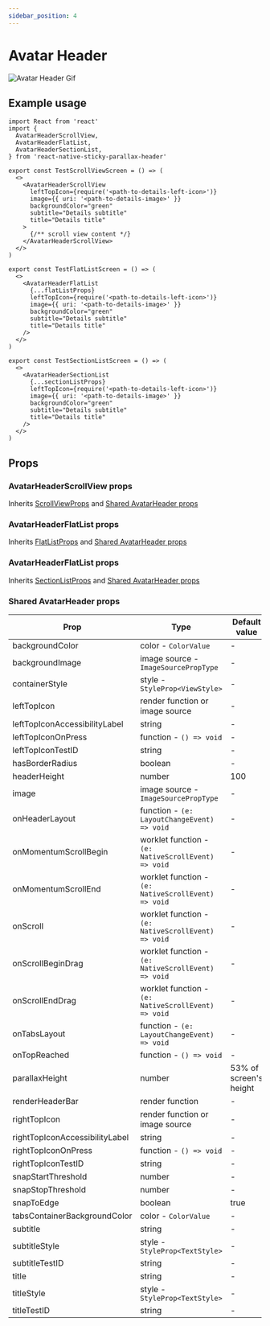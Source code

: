 ```yaml
---
sidebar_position: 4
---
```


# Avatar Header

![Avatar Header Gif](@site/static/img/assets/readme_Avatar.gif)

## Example usage

```tsx
import React from 'react'
import {
  AvatarHeaderScrollView,
  AvatarHeaderFlatList,
  AvatarHeaderSectionList,
} from 'react-native-sticky-parallax-header'

export const TestScrollViewScreen = () => (
  <>
    <AvatarHeaderScrollView
      leftTopIcon={require('<path-to-details-left-icon>')}
      image={{ uri: '<path-to-details-image>' }}
      backgroundColor="green"
      subtitle="Details subtitle"
      title="Details title"
    >
      {/** scroll view content */}
    </AvatarHeaderScrollView>
  </>
)

export const TestFlatListScreen = () => (
  <>
    <AvatarHeaderFlatList
      {...flatListProps}
      leftTopIcon={require('<path-to-details-left-icon>')}
      image={{ uri: '<path-to-details-image>' }}
      backgroundColor="green"
      subtitle="Details subtitle"
      title="Details title"
    />
  </>
)

export const TestSectionListScreen = () => (
  <>
    <AvatarHeaderSectionList
      {...sectionListProps}
      leftTopIcon={require('<path-to-details-left-icon>')}
      image={{ uri: '<path-to-details-image>' }}
      backgroundColor="green"
      subtitle="Details subtitle"
      title="Details title"
    />
  </>
)
```

## Props

### AvatarHeaderScrollView props

Inherits [ScrollViewProps](https://reactnative.dev/docs/next/scrollview#props) and [Shared AvatarHeader props](#shared-avatarheader-props)

### AvatarHeaderFlatList props

Inherits [FlatListProps](https://reactnative.dev/docs/next/flatlist#props) and [Shared AvatarHeader props](#shared-avatarheader-props)

### AvatarHeaderFlatList props

Inherits [SectionListProps](https://reactnative.dev/docs/next/sectionlist#props) and [Shared AvatarHeader props](#shared-avatarheader-props)

### Shared AvatarHeader props
| Prop | Type | Default value |
| - | - | - |
| backgroundColor | color - `ColorValue` | - |
| backgroundImage | image source - `ImageSourcePropType` | - |
| containerStyle | style - `StyleProp<ViewStyle>` | - |
| leftTopIcon | render function or image source | - |
| leftTopIconAccessibilityLabel | string | - |
| leftTopIconOnPress | function - `() => void` | - |
| leftTopIconTestID | string | - |
| hasBorderRadius | boolean | - |
| headerHeight | number | 100 |
| image | image source - `ImageSourcePropType` | - |
| onHeaderLayout | function - `(e: LayoutChangeEvent) => void` | - |
| onMomentumScrollBegin | worklet function - `(e: NativeScrollEvent) => void` | - |
| onMomentumScrollEnd | worklet function - `(e: NativeScrollEvent) => void` | - |
| onScroll | worklet function - `(e: NativeScrollEvent) => void` | - |
| onScrollBeginDrag | worklet function - `(e: NativeScrollEvent) => void` | - |
| onScrollEndDrag | worklet function - `(e: NativeScrollEvent) => void` | - |
| onTabsLayout | function - `(e: LayoutChangeEvent) => void` | - |
| onTopReached | function - `() => void` | - |
| parallaxHeight | number | 53% of screen's height |
| renderHeaderBar | render function | - |
| rightTopIcon | render function or image source | - |
| rightTopIconAccessibilityLabel | string | - |
| rightTopIconOnPress | function - `() => void` | - |
| rightTopIconTestID | string | - |
| snapStartThreshold | number | - |
| snapStopThreshold | number | - |
| snapToEdge | boolean | true |
| tabsContainerBackgroundColor | color - `ColorValue` | - |
| subtitle | string | - |
| subtitleStyle | style - `StyleProp<TextStyle>` | - |
| subtitleTestID | string | - |
| title | string | - |
| titleStyle | style - `StyleProp<TextStyle>` | - |
| titleTestID | string | - |
